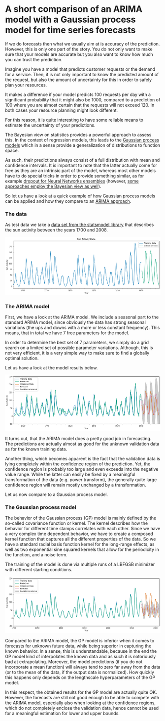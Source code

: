 # A short comparison of an ARIMA model with a Gaussian process model for time series forecasts

If we do forecasts then what we usually aim at is accuracy of the prediction. However, this is only one part of the story. You do not only want to make sure that your models are accurate but you also want to know how much you can trust the prediction.

Imagine you have a model that predicts customer requests or the demand for a service. Then, it is not only important to know the predicted amount of the request, but also the amount of uncertainty for this in order to safely plan your resources. 

It makes a difference if your model predicts 100 requests per day with a significant probability that it might also be 1000, compared to a prediction of 100 where you are almost certain that the requests will not exceed 120. In both cases your resource planning might look different. 

For this reason, it is quite interesting to have some reliable means to estimate the uncertainty of your predictions. 

The Bayesian view on statistics provides a powerful approach to assess this. In the context of regression models, this leads to the [Gaussian process models](http://www.gaussianprocess.org/gpml/) which in a sense provide a generalization of distributions to function space. 

As such, their predictions always consist of a full distribution with mean and confidence intervals. It is important to note that the latter actually come for free as they are an intrinsic part of the model, whereas most other models have to do special tricks in order to provide something similar, as for example [dropout for Neural Networks ensembles](https://arxiv.org/abs/1506.02142) (however, [some approaches employ the Bayesian view as well](https://eng.uber.com/neural-networks-uncertainty-estimation/)). 

So let us have a look at a quick example of how Gaussian process models can be applied and how they compare to an [ARIMA approach](https://www.digitalocean.com/community/tutorials/a-guide-to-time-series-forecasting-with-arima-in-python-3). 

### The data

As test data we take a [data set from the statsmodel library](http://www.statsmodels.org/stable/datasets/generated/sunspots.html) that describes the sun activity between the years 1700 and 2008.

![](/images/Data.png "The data used in this example (originally taken from http://www.ngdc.noaa.gov/stp/solar/solarda3.html)")

### The ARIMA model

First, we have a look at the ARIMA model. We include a seasonal part to the standard ARIMA model, since obviously the data has strong seasonal variations (the ups and downs with a more or less constant frequency). This means, that in total we have 7 free parameters for the model. 

In order to determine the best set of 7 parameters, we simply do a grid search on a limited set of possible parameter variations. Although, this is not very efficient, it is a very simple way to make sure to find a globally optimal solution.

Let us have a look at the model results below. 

![](/images/ARIMA_1_0_1__1_2_1_11__prediction.png "Results from the SARIMA model")

It turns out, that the ARIMA model does a pretty good job in forecasting. The predictions are actually almost as good for the unknown validation data as for the known training data. 

Another thing, which becomes apparent is the fact that the validation data is lying completely within the confidence region of the prediction. Yet, the confidence region is probably too large and even exceeds into the negative value range. While the latter can easily be fixed by a meaningful transformation of the data (e.g. power transform), the generally quite large  confidence region will remain mostly unchanged by a transformation.

Let us now compare to a Gaussian process model. 

### The Gaussian process model

The behavior of the Gaussian process (GP) model is mainly defined by the so-called covariance function or kernel. The kernel describes how the behavior for different time stamps correlates with each other. Since we have a very complex time dependent behavior, we have to create a composed kernel function that captures all the different properties of the data. So we have a standard radial basis function kernel for the long-range effects, as well as two exponential sine squared kernels that allow for the periodicity in the function, and a noise term. 

The training of the model is done via multiple runs of a LBFGSB minimizer with different starting conditions. 

![](/images/GP_prediction.png "Results from the Gaussian process model")

Compared to the ARIMA model, the GP model is inferior when it comes to forecasts for unknown future data, while being superior in capturing the known behavior. In a sense, this is understandable, because in the end the GP model kind of interpolates the known data and as such it is notoriously bad at extrapolating. Moreover, the model predictions (if you do not incorporate a mean function) will always tend to zero far away from the data (or to the mean of the data, if the output data is normalized). How quickly this happens only depends on the lengthscale hyperparameters of the GP model. 

In this respect, the obtained results for the GP model are actually quite OK. However, the forecasts are still not good enough to be able to compete with the ARIMA model, especially also when looking at the confidence regions, which do not completely enclose the validation data, hence cannot be used for a meaningful estimation for lower and upper bounds. 
